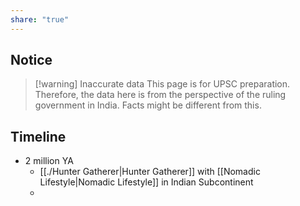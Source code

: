 ```yaml
---
share: "true"
---
```



## Notice
> [!warning] Inaccurate data
> This page is for UPSC preparation. Therefore, the data here is from the perspective of the ruling government in India. Facts might be different from this.



## Timeline
- 2 million YA 
	- [[./Hunter Gatherer|Hunter Gatherer]] with [[Nomadic Lifestyle|Nomadic Lifestyle]] in Indian Subcontinent
	- 